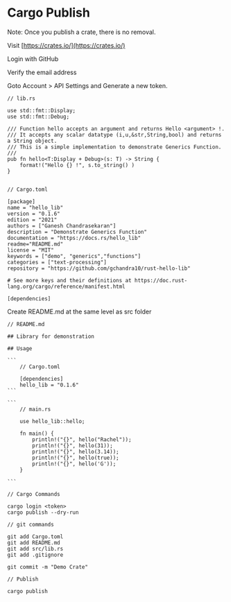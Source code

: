 # Cargo Publish

Note: Once you publish a crate, there is no removal.

Visit [https://crates.io/](https://crates.io/)

Login with GitHub

Verify the email address

Goto Account > API Settings and Generate a new token.

```
// lib.rs

use std::fmt::Display;
use std::fmt::Debug;

/// Function hello accepts an argument and returns Hello <argument> !.
/// It accepts any scalar datatype (i,u,&str,String,bool) and returns a String object.
/// This is a simple implementation to demonstrate Generics Function.
/// 
pub fn hello<T:Display + Debug>(s: T) -> String {
    format!("Hello {} !", s.to_string() )
}


```

```
// Cargo.toml

[package]
name = "hello_lib"
version = "0.1.6"
edition = "2021"
authors = ["Ganesh Chandrasekaran"]
description = "Demonstrate Generics Function"
documentation = "https://docs.rs/hello_lib"
readme="README.md"
license = "MIT"
keywords = ["demo", "generics","functions"]
categories = ["text-processing"]
repository = "https://github.com/gchandra10/rust-hello-lib"

# See more keys and their definitions at https://doc.rust-lang.org/cargo/reference/manifest.html

[dependencies]
```

Create README.md at the same level as src folder

````
// README.md

## Library for demonstration

## Usage

```
    // Cargo.toml

    [dependencies]
    hello_lib = "0.1.6"
```

```
    // main.rs

    use hello_lib::hello;

    fn main() {
        println!("{}", hello("Rachel"));
        println!("{}", hello(31));
        println!("{}", hello(3.14));
        println!("{}", hello(true));
        println!("{}", hello('G'));
    }

```
````

```
// Cargo Commands

cargo login <token>
cargo publish --dry-run
```

```
// git commands

git add Cargo.toml
git add README.md
git add src/lib.rs
git add .gitignore

git commit -m "Demo Crate"
```

```
// Publish

cargo publish
```
